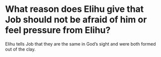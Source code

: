 # What reason does Elihu give that Job should not be afraid of him or feel pressure from Elihu?

Elihu tells Job that they are the same in God’s sight and were both formed out of the clay.
